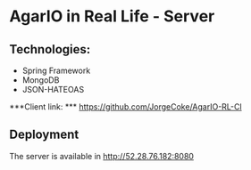 # AgarIO in Real Life - Server

## Technologies:

- Spring Framework
- MongoDB
- JSON-HATEOAS

***Client link: *** https://github.com/JorgeCoke/AgarIO-RL-Cl

## Deployment

The server is available in http://52.28.76.182:8080
